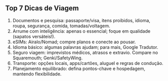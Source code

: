 ## Top 7 Dicas de Viagem
1. Documentos e pesquisa: passaporte/visa, itens proibidos, idioma, roupa, segurança, comida, tomadas/voltagem.
2. Arrume com inteligência: apenas o essencial; foque em qualidade (sapatos versáteis!).
3. eSIMs: Airalo/Nomad; compre planos e conecte ao pousar.
4. Idioma básico: algumas palavras ajudam; para mais, Google Tradutor.
5. Seguro viagem: imprevistos médicos, atrasos e extravio. Compare no Squaremouth; Genki/SafetyWing.
6. Transporte: opções locais, apps/cartões, aluguel e regras de condução.
7. Planejamento equilibrado: defina pontos-chave e hospedagem, mantendo flexibilidade.

